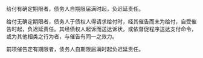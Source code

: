 给付有确定期限者，债务人自期限届满时起，负迟延责任。

给付无确定期限者，债务人于债权人得请求给付时，经其催告而未为给付，自受催告时起，负迟延责任。其经债权人起诉而送达诉状，或依督促程序送达支付命令，或为其他相类之行为者，与催告有同一之效力。

前项催告定有期限者，债务人自期限届满时起负迟延责任。